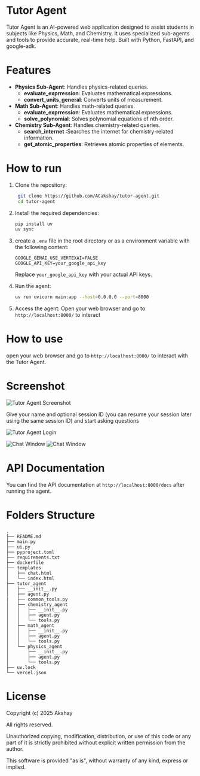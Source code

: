 # Tutor Agent



Tutor Agent is an AI-powered web application designed to assist students in subjects like Physics, Math, and Chemistry. It uses specialized sub-agents and tools to provide accurate, real-time help. Built with Python, FastAPI, and google-adk.


# Features
- **Physics Sub-Agent**: Handles physics-related queries.
    - **evaluate_exprression**: Evaluates mathematical expressions.
    - **convert_units_general**: Converts units of measurement.
- **Math Sub-Agent**: Handles math-related queries.
    - **evaluate_exprression**: Evaluates mathematical expressions.
    - **solve_polynomial**: Solves polynomial equations of nth order.
- **Chemistry Sub-Agent**: Handles chemistry-related queries.
    - **search_internet** :Searches the internet for chemistry-related information.
    - **get_atomic_properties**: Retrieves atomic properties of elements.


# How to run

1. Clone the repository:
   ```bash
    git clone https://github.com/ACakshay/tutor-agent.git
    cd tutor-agent
    ```
2. Install the required dependencies:
    ```bash
    pip install uv
    uv sync 

3. create a `.env` file in the root directory or as a environment variable with the following content:
    ```plaintext
    GOOGLE_GENAI_USE_VERTEXAI=FALSE
    GOOGLE_API_KEY=your_google_api_key
    ```
   Replace `your_google_api_key` with your actual API keys.

3. Run the agent:
    ```bash
    uv run uvicorn main:app --host=0.0.0.0 --port=8000
    ```
4. Access the agent:
   Open your web browser and go to `http://localhost:8000/` to interact



# How to use

open your web browser and go to `http://localhost:8000/` to interact with the Tutor Agent.

# Screenshot

![Tutor Agent Screenshot](home.png)

Give your name and optional session ID (you can resume your session later using the same session ID) and start asking questions 

![Tutor Agent Login](login.png)

![Chat Window](chat1.png)
![Chat Window](chat2.png)



# API Documentation

You can find the API documentation at `http://localhost:8000/docs` after running the agent.


# Folders Structure

```
.
├── README.md
├── main.py
├── ui.py
├── pyproject.toml
├── requirements.txt
├── dockerfile
├── templates   
│   ├── chat.html
│   └── index.html
├── tutor_agent
│   ├── __init__.py
│   ├── agent.py
|   ├── common_tools.py
│   ├── chemistry_agent 
│   │   ├── __init__.py
│   │   ├── agent.py
│   │   └── tools.py
│   ├── math_agent
│   │   ├── __init__.py
│   │   ├── agent.py
│   │   └── tools.py
│   └── physics_agent
│       ├── __init__.py
│       ├── agent.py
│       └── tools.py
├── uv.lock
└── vercel.json
```


# License
Copyright (c) 2025 Akshay

All rights reserved.

Unauthorized copying, modification, distribution, or use of this code or any part of it is strictly prohibited without explicit written permission from the author.

This software is provided "as is", without warranty of any kind, express or implied.

